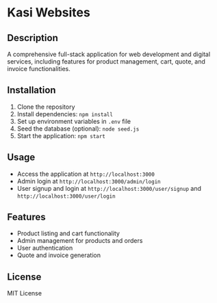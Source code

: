 # Kasi Websites

## Description

A comprehensive full-stack application for web development and digital services, including features for product management, cart, quote, and invoice functionalities.

## Installation

1. Clone the repository
2. Install dependencies: `npm install`
3. Set up environment variables in `.env` file
4. Seed the database (optional): `node seed.js`
5. Start the application: `npm start`

## Usage

- Access the application at `http://localhost:3000`
- Admin login at `http://localhost:3000/admin/login`
- User signup and login at `http://localhost:3000/user/signup` and `http://localhost:3000/user/login`

## Features

- Product listing and cart functionality
- Admin management for products and orders
- User authentication
- Quote and invoice generation

## License

MIT License
